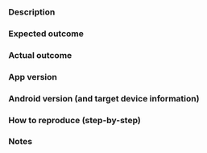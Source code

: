### Description

### Expected outcome

### Actual outcome 

### App version

### Android version (and target device information)

### How to reproduce (step-by-step)
<!--
Example: 
1. start app
2. click item
Then app clushes
-->

### Notes
<!--
Example:
- link to screen capture
- reproducability (happen N times/tried M times)
- pull request?
-->
